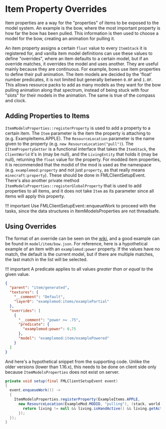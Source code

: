 Item Property Overrides
=======================

Item properties are a way for the "properties" of items to be exposed to the model system. An example is the bow, where the most important property is how far the bow has been pulled. This information is then used to choose a model for the bow, creating an animation for pulling it.

An item property assigns a certain `float` value to every `ItemStack` it is registered for, and vanilla item model definitions can use these values to define "overrides", where an item defaults to a certain model, but if an override matches, it overrides the model and uses another. They are useful mainly because they are continuous. For example, bows use item properties to define their pull animation. The item models are decided by the 'float' number predicates, it is not limited but generally between `0.0F` and `1.0F`. This allows resource packs to add as many models as they want for the bow pulling animation along that spectrum, instead of being stuck with four "slots" for their models in the animation. The same is true of the compass and clock.

Adding Properties to Items
--------------------------

`ItemModelsProperties::registerProperty` is used to add a property to a certain item. The `Item` parameter is the item the property is attaching to (e.g. ExampleItems.APPLE). The `ResourceLocation` parameter is the name given to the property (e.g. `new ResourceLocation("pull")`). The `IItemPropertyGetter` is a functional interface that takes the `ItemStack`, the `ClientWorld` it's in (may be null), and the `LivingEntity` that holds it (may be null), returning the `float` value for the property. For modded item properties, it is recommended that the modid of the mod is used as the namespace (e.g. `examplemod:property` and not just `property`, as that really means `minecraft:property`). These should be done in FMLClientSetupEvent.
There's also another private method `ItemModelsProperties::registerGlobalProperty` that is used to add properties to all items, and it does not take `Item` as its parameter since all items will apply this property.

!!! important
    Use FMLClientSetupEvent::enqueueWork to proceed with the tasks, since the data structures in ItemModelsProperties are not threadsafe.

Using Overrides
---------------

The format of an override can be seen on the [wiki][format], and a good example can be found in `model/item/bow.json`. For reference, here is a hypothetical example of an item with an `examplemod:power` property. If the values have no match, the default is the current model, but if there are multiple matches, the last match in the list will be selected.

!!! important
    A predicate applies to all values *greater than or equal to* the given value.

```json
{
  "parent": "item/generated",
  "textures": {
    "__comment": "Default",
    "layer0": "examplemod:items/examplePartial"
  },
  "overrides": [
    {
      "__comment": "power >= .75",
      "predicate": {
        "examplemod:power": 0.75
      },
      "model": "examplemod:item/examplePowered"
    }
  ]
}
```

And here's a hypothetical snippet from the supporting code. Unlike the older versions (lower than 1.16.x), this needs to be done on client side only because `ItemModelsProperties` does not exist on server.

```java
private void setup(final FMLClientSetupEvent event)
{
  event.enqueueWork(() ->
  {
    ItemModelsProperties.registerProperty(ExampleItems.APPLE, 
      new ResourceLocation(ExampleMod.MODID, "pulling"), (stack, world, living) -> {
        return living != null && living.isHandActive() && living.getActiveItemStack() == stack ? 1.0F : 0.0F;
      });
  });
}
```

[format]: https://minecraft.gamepedia.com/Model#Item_models
